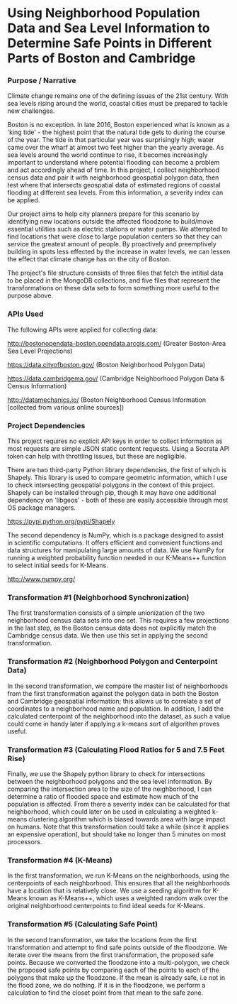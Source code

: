 # Using Neighborhood Population Data and Sea Level Information to Determine Safe Points in Different Parts of Boston and Cambridge

### Purpose / Narrative

Climate change remains one of the defining issues of the 21st century.  With sea levels rising around the world, coastal cities must be prepared to tackle new challenges. 

Boston is no exception. In late 2016, Boston experienced what is known as a 'king tide' - the highest point that the natural tide gets to during the course of the year. The tide in that particular year was surprisingly high; water came over the wharf at almost two feet higher than the yearly average. As sea levels around the world continue to rise, it becomes increasingly important to understand where potential flooding can become a problem and act accordingly ahead of time. In this project, I collect neighborhood census data and pair it with neighborhood geospatial polygon data, then test where that intersects geospatial data of estimated regions of coastal flooding at different sea levels. From this information, a severity index can be applied.

Our project aims to help city planners prepare for this scenario by identifying new locations outside the affected floodzone to build/move essential utilities such as electric stations or water pumps. We attempted to find locations that were close to large population centers so that they can service the greatest amount of people. By proactively and preemptively building in spots less effected by the increase in water levels, we can lessen the effect that climate change has on the city of Boston.

The project's file structure consists of three files that fetch the intitial data to be placed in the MongoDB collections, and five files that represent the transformations on these data sets to form something more useful to the purpose above.
  
### APIs Used
The following APIs were applied for collecting data:

http://bostonopendata-boston.opendata.arcgis.com/ (Greater Boston-Area Sea Level Projections)

https://data.cityofboston.gov/ (Boston Neighborhood Polygon Data)

https://data.cambridgema.gov/ (Cambridge Neighborhood Polygon Data & Census Information)

http://datamechanics.io/ (Boston Neighborhood Census Information [collected from various online sources])

### Project Dependencies
This project requires no explicit API keys in order to collect information as most requests are simple JSON static content requests. Using a Socrata API token can help with throttling issues, but these are negligible.

There are two third-party Python library dependencies, the first of which is Shapely. This library is used to compare geometric information, which I use to check intersecting geospatial polygons in the context of this project. Shapely can be installed through pip, though it may have one additional dependency on 'libgeos' - both of these are easily accessible through most OS package managers.

https://pypi.python.org/pypi/Shapely

The second dependency is NumPy, which is a package designed to assist in scientific computations. It offers efficient and convenient functions and data structures for manipulating large amounts of data. We use NumPy for running a weighted probability function needed in our K-Means++ function to select initial seeds for K-Means.

http://www.numpy.org/

### Transformation #1 (Neighborhood Synchronization)
The first transformation consists of a simple unionization of the two neighborhood census data sets into one set. This requires a few projections in the last step, as the Boston census data does not explicitly match the Cambridge census data. We then use this set in applying the second transformation.

### Transformation #2 (Neighborhood Polygon and Centerpoint Data)
In the second transformation, we compare the master list of neighborhoods from the first transformation against the polygon data in both the Boston and Cambridge geospatial information; this allows us to correlate a set of coordinates to a neighborhood name and population. In addition, I add the calculated centerpoint of the neighborhood into the dataset, as such a value could come in handy later if applying a k-means sort of algorithm proves useful.

### Transformation #3 (Calculating Flood Ratios for 5 and 7.5 Feet Rise)
Finally, we use the Shapely python library to check for intersections between the neighborhood polygons and the sea level information. By comparing the intersection area to the size of the neighborhood, I can determine a ratio of flooded space and estimate how much of the population is affected. From there a severity index can be calculated for that neighborhood, which could later on be used in calculating a weighted k-means clustering algorithm which is biased towards area with large impact on humans. Note that this transformation could take a while (since it applies an expensive operation), but should take no longer than 5 minutes on most processors.

### Transformation #4 (K-Means)
In the first transformation, we run K-Means on the neighborhoods, using the centerpoints of each neighborhood. This ensures that all the neighborhoods have a location that is relatively close. We use a seeding algorithm for K-Means known as K-Means++, which uses a weighted random walk over the original neighborhood centerpoints to find ideal seeds for K-Means.

### Transformation #5 (Calculating Safe Point)
In the second transformation, we take the locations from the first transformation and attempt to find safe points outside of the floodzone. We iterate over the means from the first transformation, the proposed safe points. Because we converted the floodzone into a multi-polygon, we check the proposed safe points by comparing each of the points to each of the polygons that make up the floodzone. If the mean is already safe, i.e not in the flood zone, we do nothing. If it is in the floodzone, we perform a calculation to find the closet point from that mean to the safe zone. 




